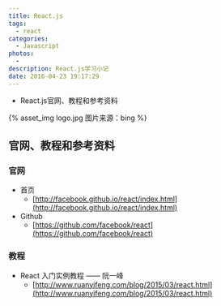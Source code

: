 ```yaml
---
title: React.js
tags:
  - react
categories:
  - Javascript
photos:
  - 
description: React.js学习小记
date: 2016-04-23 19:17:29
---
```


* React.js官网、教程和参考资料

{% asset_img logo.jpg 图片来源：bing %}

<!--more-->

## 官网、教程和参考资料
### 官网
* 首页
    * [http://facebook.github.io/react/index.html](http://facebook.github.io/react/index.html)
* Github
    * [https://github.com/facebook/react](https://github.com/facebook/react)

### 教程
* React 入门实例教程 —— 阮一峰
    * [http://www.ruanyifeng.com/blog/2015/03/react.html](http://www.ruanyifeng.com/blog/2015/03/react.html)